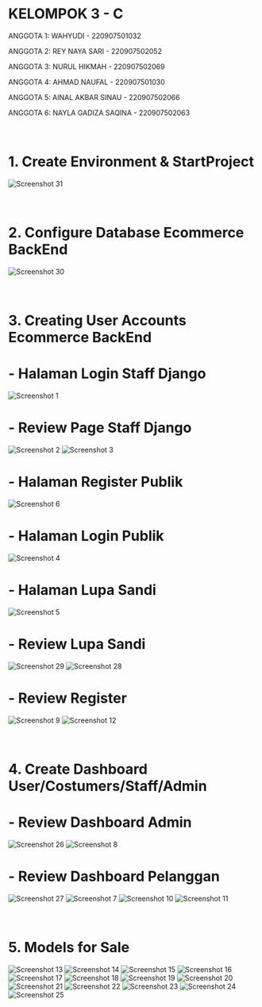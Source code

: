 # KELOMPOK 3 - C
ANGGOTA 1: WAHYUDI - 220907501032

ANGGOTA 2: REY NAYA SARI - 220907502052

ANGGOTA 3: NURUL HIKMAH - 220907502069

ANGGOTA 4: AHMAD NAUFAL - 220907501030

ANGGOTA 5: AINAL AKBAR SINAU - 220907502066

ANGGOTA 6: NAYLA GADIZA SAQINA - 220907502063
<br>
<br>
<br>
# 1. Create Environment & StartProject
![Screenshot 31](screenshot/Screenshot%20(31).png)
<br>
<br>
<br>
# 2. Configure Database Ecommerce BackEnd
![Screenshot 30](screenshot/Screenshot%20(30).png)
<br>
<br>
<br>
# 3. Creating User Accounts Ecommerce BackEnd
# - Halaman Login Staff Django
![Screenshot 1](screenshot/Screenshot%20(1).png)
<br>
# - Review Page Staff Django
![Screenshot 2](screenshot/Screenshot%20(2).png)
![Screenshot 3](screenshot/Screenshot%20(3).png)
<br>
# - Halaman Register Publik
![Screenshot 6](screenshot/Screenshot%20(6).png)
<br>
# - Halaman Login Publik
![Screenshot 4](screenshot/Screenshot%20(4).png)
<br>
# - Halaman Lupa Sandi
![Screenshot 5](screenshot/Screenshot%20(5).png)
<br>
# - Review Lupa Sandi
![Screenshot 29](screenshot/Screenshot%20(29).png)
![Screenshot 28](screenshot/Screenshot%20(28).png)
<br>
# - Review Register
![Screenshot 9](screenshot/Screenshot%20(9).png)
![Screenshot 12](screenshot/Screenshot%20(12).png)
<br>
<br>
<br>
# 4. Create Dashboard User/Costumers/Staff/Admin
# - Review Dashboard Admin
![Screenshot 26](screenshot/Screenshot%20(26).png)
![Screenshot 8](screenshot/Screenshot%20(8).png)
<br>
# - Review Dashboard Pelanggan
![Screenshot 27](screenshot/Screenshot%20(27).png)
![Screenshot 7](screenshot/Screenshot%20(7).png)
![Screenshot 10](screenshot/Screenshot%20(10).png)
![Screenshot 11](screenshot/Screenshot%20(11).png)
<br>
<br>
<br>
# 5. Models for Sale
![Screenshot 13](screenshot/Screenshot%20(13).png)
![Screenshot 14](screenshot/Screenshot%20(14).png)
![Screenshot 15](screenshot/Screenshot%20(15).png)
![Screenshot 16](screenshot/Screenshot%20(16).png)
![Screenshot 17](screenshot/Screenshot%20(17).png)
![Screenshot 18](screenshot/Screenshot%20(18).png)
![Screenshot 19](screenshot/Screenshot%20(19).png)
![Screenshot 20](screenshot/Screenshot%20(20).png)
![Screenshot 21](screenshot/Screenshot%20(21).png)
![Screenshot 22](screenshot/Screenshot%20(22).png)
![Screenshot 23](screenshot/Screenshot%20(23).png)
![Screenshot 24](screenshot/Screenshot%20(24).png)
![Screenshot 25](screenshot/Screenshot%20(25).png)